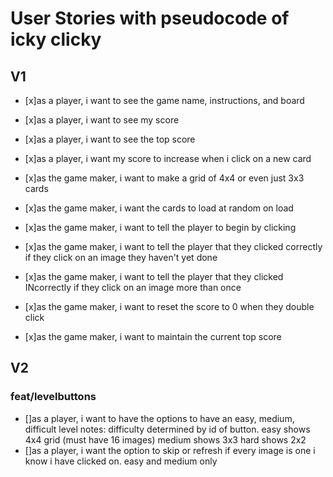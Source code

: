 # User Stories with pseudocode of icky clicky

## V1

* [x]as a player, i want to see the game name, instructions, and board
* [x]as a player, i want to see my score
* [x]as a player, i want to see the top score
* [x]as a player, i want my score to increase when i click on a new card

* [x]as the game maker, i want to make a grid of 4x4 or even just 3x3 cards
* [x]as the game maker, i want the cards to load at random on load
* [x]as the game maker, i want to tell the player to begin by clicking
* [x]as the game maker, i want to tell the player that they clicked correctly if they click on an image they haven't yet done
* [x]as the game maker, i want to tell the player that they clicked INcorrectly if they click on an image more than once
* [x]as the game maker, i want to reset the score to 0 when they double click
* [x]as the game maker, i want to maintain the current top score

## V2

### feat/levelbuttons

* []as a player, i want to have the options to have an easy, medium, difficult level
  notes: difficulty determined by id of button.
  easy shows 4x4 grid (must have 16 images)
  medium shows 3x3
  hard shows 2x2
* []as a player, i want the option to skip or refresh if every image is one i know i have clicked on. easy and medium only
